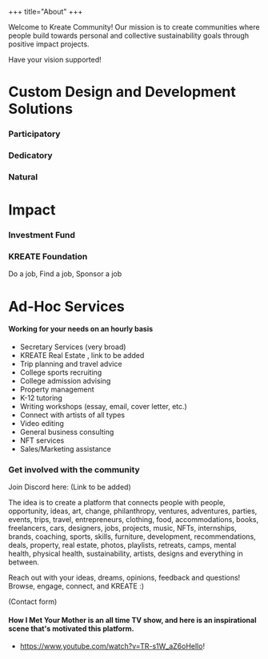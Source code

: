 +++
title="About"
+++

Welcome to Kreate Community! Our mission is to create communities where people build towards personal and collective sustainability goals through positive impact projects. 

Have your vision supported!

# **Custom** Design and Development Solutions

### Participatory

### Dedicatory

### Natural 

# Impact 

### Investment Fund

### KREATE Foundation

Do a job, Find a job, Sponsor a job 

# Ad-Hoc Services
#### Working for your needs on an hourly basis

* Secretary Services (very broad)
* KREATE Real Estate , link to be added
* Trip planning and travel advice
* College sports recruiting 
* College admission advising
* Property management
* K-12 tutoring
* Writing workshops (essay, email, cover letter, etc.)
* Connect with artists of all types
* Video editing
* General business consulting
* NFT services
* Sales/Marketing assistance


### Get involved with the community 

Join Discord here: (Link to be added)

The idea is to create a platform that connects people with people, opportunity, ideas, art, change, philanthropy, ventures, adventures, parties, events, trips, travel, entrepreneurs, clothing, food, accommodations, books, freelancers, cars, designers, jobs, projects, music, NFTs, internships, brands, coaching, sports, skills, furniture, development, recommendations, deals, property, real estate, photos, playlists, retreats, camps, mental health, physical health, sustainability, artists, designs and everything in between.


Reach out with your ideas, dreams, opinions, feedback and questions! Browse, engage, connect, and KREATE :)

(Contact form)


#### How I Met Your Mother is an all time TV show, and here is an inspirational scene that's motivated this platform.
* https://www.youtube.com/watch?v=TR-s1W_aZ6oHello! 

